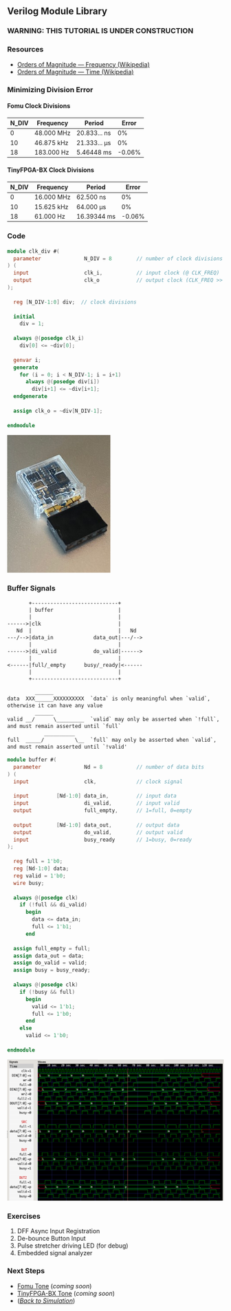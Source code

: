 ## Verilog Module Library

### **WARNING: THIS TUTORIAL IS UNDER CONSTRUCTION**

### Resources

 * [Orders of Magnitude — Frequency (Wikipedia)](https://en.wikipedia.org/wiki/Orders_of_magnitude_(frequency))
 * [Orders of Magnitude — Time (Wikipedia)](https://en.wikipedia.org/wiki/Orders_of_magnitude_(time))

### Minimizing Division Error

#### Fomu Clock Divisions

| N_DIV | Frequency   | Period        | Error  |
|-------|-------------|---------------|--------|
| 0     |  48.000 MHz |  20.833... ns |  0%    |
| 10    |  46.875 kHz |  21.333... μs |  0%    |
| 18    | 183.000  Hz |   5.46448  ms | -0.06% |

#### TinyFPGA-BX Clock Divisions

| N_DIV | Frequency   | Period        | Error  |
|-------|-------------|---------------|--------|
| 0     |  16.000 MHz |  62.500    ns |  0%    |
| 10    |  15.625 kHz |  64.000    μs |  0%    |
| 18    |  61.000  Hz |  16.39344  ms | -0.06% |

### Code

```verilog
module clk_div #(
  parameter              N_DIV = 8        // number of clock divisions
) (
  input                  clk_i,           // input clock (@ CLK_FREQ)
  output                 clk_o            // output clock (CLK_FREQ >> N_DIV)
);

  reg [N_DIV-1:0] div;  // clock divisions

  initial
    div = 1;

  always @(posedge clk_i)
    div[0] <= ~div[0];

  genvar i;
  generate
    for (i = 0; i < N_DIV-1; i = i+1)
      always @(posedge div[i])
        div[i+1] <= ~div[i+1];
  endgenerate

  assign clk_o = ~div[N_DIV-1];

endmodule
```

![Fomu with header](../../Fomu/pics/Fomu_w_hdr_sm.jpg)

### Buffer Signals

```
       +----------------------------+
       | buffer                     |
       |                            |
------>|clk                         |
   Nd  |                            |   Nd
---/-->|data_in             data_out|---/-->
       |                            |
------>|di_valid            do_valid|------>
       |                            |
<------|full/_empty      busy/_ready|<------
       |                            |
       +----------------------------+
```

```
         ______
data  XXX______XXXXXXXXXX  `data` is only meaningful when `valid`, otherwise it can have any value
         ______
valid __/      \_________  `valid` may only be asserted when `!full`, and must remain asserted until `full`
            __________
full  _____/          \__  `full` may only be asserted when `valid`, and must remain asserted until `!valid'

```

```verilog
module buffer #(
  parameter              Nd = 8           // number of data bits
) (
  input                  clk,             // clock signal

  input         [Nd-1:0] data_in,         // input data
  input                  di_valid,        // input valid
  output                 full_empty,      // 1=full, 0=empty

  output        [Nd-1:0] data_out,        // output data
  output                 do_valid,        // output valid
  input                  busy_ready       // 1=busy, 0=ready
);

  reg full = 1'b0;
  reg [Nd-1:0] data;
  reg valid = 1'b0;
  wire busy;

  always @(posedge clk)
    if (!full && di_valid)
      begin
        data <= data_in;
        full <= 1'b1;
      end

  assign full_empty = full;
  assign data_out = data;
  assign do_valid = valid;
  assign busy = busy_ready;

  always @(posedge clk)
    if (!busy && full)
      begin
        valid <= 1'b1;
        full <= 1'b0;
      end
    else
      valid <= 1'b0;

endmodule
```

![buffer.vcd](buffer_vcd.png)

### Exercises

 1. DFF Async Input Registration
 2. De-bounce Button Input
 3. Pulse stretcher driving LED (for debug)
 4. Embedded signal analyzer

### Next Steps

 * [Fomu Tone](fomu_pvt.md) (_coming soon_)
 * [TinyFPGA-BX Tone](tinyfpga-bx.md) (_coming soon_)
 * ([_Back to Simulation_](../simulation.md#projects))

